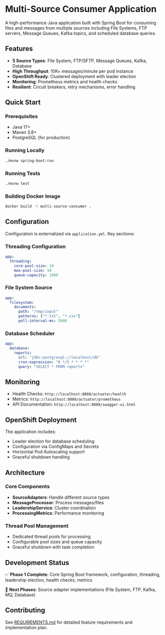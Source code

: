# Multi-Source Consumer Application

A high-performance Java application built with Spring Boot for consuming files and messages from multiple sources including File Systems, FTP servers, Message Queues, Kafka topics, and scheduled database queries.

## Features

- **5 Source Types**: File System, FTP/SFTP, Message Queues, Kafka, Database
- **High Throughput**: 10K+ messages/minute per pod instance
- **OpenShift Ready**: Clustered deployment with leader election
- **Monitoring**: Prometheus metrics and health checks
- **Resilient**: Circuit breakers, retry mechanisms, error handling

## Quick Start

### Prerequisites
- Java 17+
- Maven 3.8+
- PostgreSQL (for production)

### Running Locally
```bash
./mvnw spring-boot:run
```

### Running Tests
```bash
./mvnw test
```

### Building Docker Image
```bash
docker build -t multi-source-consumer .
```

## Configuration

Configuration is externalized via `application.yml`. Key sections:

### Threading Configuration
```yaml
app:
  threading:
    core-pool-size: 10
    max-pool-size: 50
    queue-capacity: 1000
```

### File System Source
```yaml
app:
  filesystem:
    documents:
      path: "/tmp/input"
      patterns: ["*.txt", "*.csv"]
      poll-interval-ms: 5000
```

### Database Scheduler
```yaml
app:
  database:
    reports:
      url: "jdbc:postgresql://localhost/db"
      cron-expression: "0 */5 * * * *"
      query: "SELECT * FROM reports"
```

## Monitoring

- Health Checks: `http://localhost:8080/actuator/health`
- Metrics: `http://localhost:8080/actuator/prometheus`
- API Documentation: `http://localhost:8080/swagger-ui.html`

## OpenShift Deployment

The application includes:
- Leader election for database scheduling
- Configuration via ConfigMaps and Secrets
- Horizontal Pod Autoscaling support
- Graceful shutdown handling

## Architecture

### Core Components
- **SourceAdapters**: Handle different source types
- **MessageProcessor**: Process messages/files
- **LeadershipService**: Cluster coordination
- **ProcessingMetrics**: Performance monitoring

### Thread Pool Management
- Dedicated thread pools for processing
- Configurable pool sizes and queue capacity
- Graceful shutdown with task completion

## Development Status

✅ **Phase 1 Complete**: Core Spring Boot framework, configuration, threading, leadership election, health checks, metrics

🔄 **Next Phases**: Source adapter implementations (File System, FTP, Kafka, MQ, Database)

## Contributing

See [REQUIREMENTS.md](REQUIREMENTS.md) for detailed feature requirements and implementation plan.